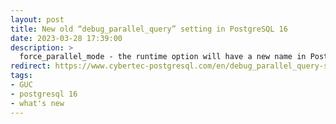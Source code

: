 ```yaml
---
layout: post
title: New old “debug_parallel_query” setting in PostgreSQL 16
date: 2023-03-28 17:39:00
description: >
  force_parallel_mode - the runtime option will have a new name in PostgreSQL 16: debug_parallel_query. Find out why.
redirect: https://www.cybertec-postgresql.com/en/debug_parallel_query-setting-postgresql-16/
tags: 
- GUC
- postgresql 16
- what's new
---
```

